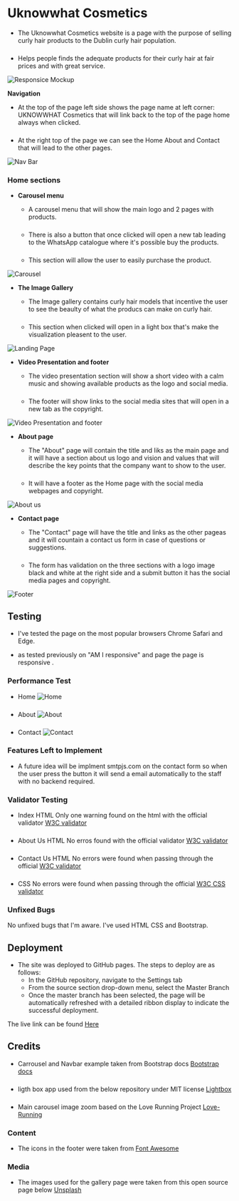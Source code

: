 # Uknowwhat Cosmetics

- The Uknowwhat Cosmetics website is a page with the purpose of selling curly hair products to the Dublin curly hair population.
###

- Helps people finds the adequate products for their curly hair at fair prices and with great service.

![Responsice Mockup](/assets/images/am%20I%20responsive%20image.JPG)

**Navigation**

- At the top of the page left side shows the page name at left corner: UKNOWWHAT Cosmetics that will link back to the top of the page home always when clicked.

###

- At the right top of the page we can see the Home About and Contact that will lead to the other pages.

![Nav Bar](/assets/images/menu%20screenshoot.JPG)

### Home sections

- **Carousel menu**

  - A carousel menu that will show the main logo and 2 pages with products.

  ###

  - There is also a button that once clicked will open a new tab leading to the WhatsApp catalogue where it's possible buy the products.

  ###

  - This section will allow the user to easily purchase the product.

![Carousel](/assets/images/carousel%20screen%20shoot.JPG)

- **The Image Gallery**

  - The Image gallery contains curly hair models that incentive the user to see the beaulty of what the producs can make on curly hair.

  ###

  - This section when clicked will open in a light box that's make the visualization pleasent to the user.

![Landing Page](/assets/images/image%20galery%20screenshoot.JPG)

- **Video Presentation and footer**

  - The video presentation section will show a short video with a calm music and showing available products as the logo and social media.

  ###

  - The footer will show links to the social media sites that will open in a new tab as the copyright.

![Video Presentation and footer](/assets/images/video%20pres%20and%20footer%20screen%20shoot.JPG)

- **About page**

  - The "About" page will contain the title and liks as the main page and it will have a section about us logo and vision and values that will describe the key points that the company want to show to the user.

  ###

  - It will have a footer as the Home page with the social media webpages and copyright.

![About us ](/assets/images/about-us-section-screen-shoot.JPG)

- **Contact page**

  - The "Contact" page will have the title and links as the other pageas and it will countain a contact us form in case of questions or suggestions.

  ###

  - The form has validation on the three sections with a logo image black and white at the right side and a submit button it has the social media pages and copyright.

![Footer](/assets/images/contact%20page%20screen%20shoot.JPG)

## Testing

- I've tested the page on the most popular browsers Chrome Safari and Edge.

- as tested previously on "AM I responsive" and page the page is responsive .

### Performance Test

- Home
  ![Home](/assets/images/index-performance.JPG)

###

- About
  ![About](/assets/images/about-performance.JPG)

###

- Contact
  ![Contact](/assets/images/contact-performance.JPG)

### Features Left to Implement

- A future idea will be implment smtpjs.com on the contact form so when the user press the button it will send a email automatically to the staff with no backend required.

### Validator Testing

- Index HTML
  Only one warning found on the html with the official validator [W3C validator](/assets/images/html%20validation%20Screenshoot.JPG)
  ###
- About Us HTML
  No erros found with the official validator [W3C validator](/assets/images/about%20screenshoot%20validator.JPG)
  ###
- Contact Us HTML
  No errors were found when passing through the official [W3C validator](/assets/images/contactUs%20screenshoot%20validator.JPG)
  ###
- CSS
  No errors were found when passing through the official [W3C CSS validator](/assets/images/css%20validation%20Screenshoot.JPG)

### Unfixed Bugs

No unfixed bugs that I'm aware.
I've used HTML CSS and Bootstrap.

## Deployment 


- The site was deployed to GitHub pages. The steps to deploy are as follows:
  - In the GitHub repository, navigate to the Settings tab
  - From the source section drop-down menu, select the Master Branch
  - Once the master branch has been selected, the page will be automatically refreshed with a detailed ribbon display to indicate the successful deployment.

The live link can be found [Here](https://renatomignella.github.io/UknowWhat-cosmetics/index.html
) 
## Credits

- Carrousel and Navbar example taken from Bootstrap docs
 [Bootstrap docs](https://getbootstrap.com/docs/5.1/components/)
 ###

- ligth box app used from the below repository under MIT license [Lightbox](https://ashleydw.github.io/lightbox/)
###

- Main carousel image zoom based on the Love Running Project [Love-Running](https://github.com/Code-Institute-Solutions/love-running-2.0-sourcecode/tree/main/08-responsive-elements/05-responsive-gallery)
###
  


### Content


- The icons in the footer were taken from [Font Awesome](https://fontawesome.com/)

### Media


- The images used for the gallery page were taken from this open source page below [Unsplash](https://unsplash.com/)




